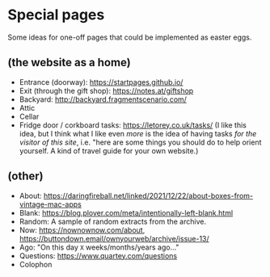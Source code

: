 # Special pages

Some ideas for one-off pages that could be implemented as easter eggs.

## (the website as a home)

-   Entrance (doorway): https://startpages.github.io/
-   Exit (through the gift shop): https://notes.at/giftshop
-   Backyard: http://backyard.fragmentscenario.com/
-   Attic
-   Cellar
-   Fridge door / corkboard tasks: https://letorey.co.uk/tasks/ (I like this idea, but I think what I like even _more_ is the idea of having tasks _for the visitor of this site_, i.e. "here are some things you should do to help orient yourself. A kind of travel guide for your own website.)

## (other)

-   About: https://daringfireball.net/linked/2021/12/22/about-boxes-from-vintage-mac-apps
-   Blank: https://blog.plover.com/meta/intentionally-left-blank.html
-   Random: A sample of random extracts from the archive.
-   Now: https://nownownow.com/about, https://buttondown.email/ownyourweb/archive/issue-13/
-   Ago: "On this day `X` weeks/months/years ago..."
-   Questions: https://www.quartey.com/questions
-   Colophon

